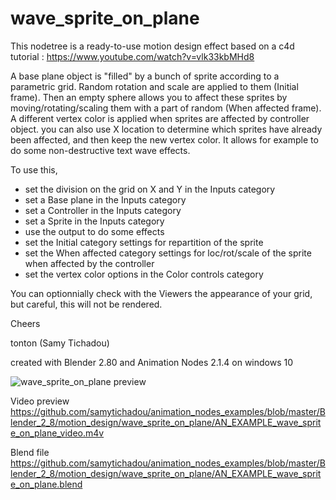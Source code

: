 # wave_sprite_on_plane

This nodetree is a ready-to-use motion design effect based on a c4d tutorial :
https://www.youtube.com/watch?v=vlk33kbMHd8

A base plane object is "filled" by a bunch of sprite according to a parametric grid. Random rotation and scale are applied to them (Initial frame).
Then an empty sphere allows you to affect these sprites by moving/rotating/scaling them with a part of random (When affected frame).
A different vertex color is applied when sprites are affected by controller object. you can also use X location to determine which sprites have already been affected, and then keep the new vertex color. 
It allows for example to do some non-destructive text wave effects.

To use this, 
- set the division on the grid on X and Y in the Inputs category
- set a Base plane in the Inputs category
- set a Controller in the Inputs category
- set a Sprite in the Inputs category
- use the output to do some effects
- set the Initial category settings for repartition of the sprite
- set the When affected category settings for loc/rot/scale of the sprite when affected by the controller
- set the vertex color options in the Color controls category

You can optionnially check with the Viewers the appearance of your grid, but careful, this will not be rendered.

Cheers

tonton (Samy Tichadou)

created with Blender 2.80 and Animation Nodes 2.1.4 on windows 10

![wave_sprite_on_plane preview](https://github.com/samytichadou/animation_nodes_examples/blob/master/Blender_2_8/motion_design/wave_sprite_on_plane/AN_EXAMPLE_wave_sprite_on_plane_preview.png)

Video preview
https://github.com/samytichadou/animation_nodes_examples/blob/master/Blender_2_8/motion_design/wave_sprite_on_plane/AN_EXAMPLE_wave_sprite_on_plane_video.m4v

Blend file
https://github.com/samytichadou/animation_nodes_examples/blob/master/Blender_2_8/motion_design/wave_sprite_on_plane/AN_EXAMPLE_wave_sprite_on_plane.blend
